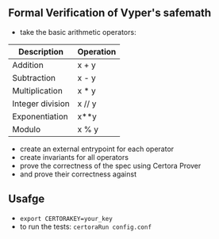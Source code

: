 ## Formal Verification of Vyper's safemath
- take the basic arithmetic operators:

| Description                | Operation  |
|----------------------------|------------|
| Addition                   | x + y      |
| Subtraction                | x - y      |
| Multiplication             | x * y      |
| Integer division           | x // y     |
| Exponentiation             | x**y       |
| Modulo                     | x % y      |


- create an external entrypoint for each operator
- create invariants for all operators
- prove the correctness of the spec using Certora Prover
- and prove their correctness against 

## Usafge
- `export CERTORAKEY=your_key`
- to run the tests: `certoraRun config.conf`